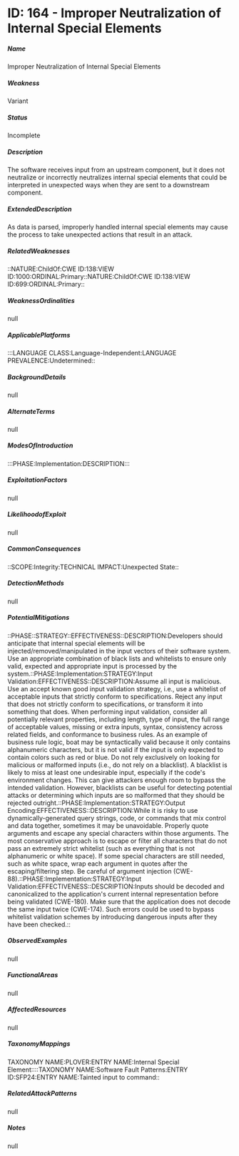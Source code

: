 # ID: 164 - Improper Neutralization of Internal Special Elements
<h5>Name</h5>Improper Neutralization of Internal Special Elements
<h5>Weakness</h5>Variant
<h5>Status</h5>Incomplete
<h5>Description</h5>The software receives input from an upstream component, but it does not neutralize or incorrectly neutralizes internal special elements that could be interpreted in unexpected ways when they are sent to a downstream component.
<h5>ExtendedDescription</h5>As data is parsed, improperly handled internal special elements may cause the process to take unexpected actions that result in an attack.
<h5>RelatedWeaknesses</h5>::NATURE:ChildOf:CWE ID:138:VIEW ID:1000:ORDINAL:Primary::NATURE:ChildOf:CWE ID:138:VIEW ID:699:ORDINAL:Primary::
<h5>WeaknessOrdinalities</h5>null
<h5>ApplicablePlatforms</h5>:::LANGUAGE CLASS:Language-Independent:LANGUAGE PREVALENCE:Undetermined::
<h5>BackgroundDetails</h5>null
<h5>AlternateTerms</h5>null
<h5>ModesOfIntroduction</h5>:::PHASE:Implementation:DESCRIPTION:::
<h5>ExploitationFactors</h5>null
<h5>LikelihoodofExploit</h5>null
<h5>CommonConsequences</h5>::SCOPE:Integrity:TECHNICAL IMPACT:Unexpected State::
<h5>DetectionMethods</h5>null
<h5>PotentialMitigations</h5>::PHASE::STRATEGY::EFFECTIVENESS::DESCRIPTION:Developers should anticipate that internal special elements will be injected/removed/manipulated in the input vectors of their software system. Use an appropriate combination of black lists and whitelists to ensure only valid, expected and appropriate input is processed by the system.::PHASE:Implementation:STRATEGY:Input Validation:EFFECTIVENESS::DESCRIPTION:Assume all input is malicious. Use an accept known good input validation strategy, i.e., use a whitelist of acceptable inputs that strictly conform to specifications. Reject any input that does not strictly conform to specifications, or transform it into something that does. When performing input validation, consider all potentially relevant properties, including length, type of input, the full range of acceptable values, missing or extra inputs, syntax, consistency across related fields, and conformance to business rules. As an example of business rule logic, boat may be syntactically valid because it only contains alphanumeric characters, but it is not valid if the input is only expected to contain colors such as red or blue. Do not rely exclusively on looking for malicious or malformed inputs (i.e., do not rely on a blacklist). A blacklist is likely to miss at least one undesirable input, especially if the code's environment changes. This can give attackers enough room to bypass the intended validation. However, blacklists can be useful for detecting potential attacks or determining which inputs are so malformed that they should be rejected outright.::PHASE:Implementation:STRATEGY:Output Encoding:EFFECTIVENESS::DESCRIPTION:While it is risky to use dynamically-generated query strings, code, or commands that mix control and data together, sometimes it may be unavoidable. Properly quote arguments and escape any special characters within those arguments. The most conservative approach is to escape or filter all characters that do not pass an extremely strict whitelist (such as everything that is not alphanumeric or white space). If some special characters are still needed, such as white space, wrap each argument in quotes after the escaping/filtering step. Be careful of argument injection (CWE-88).::PHASE:Implementation:STRATEGY:Input Validation:EFFECTIVENESS::DESCRIPTION:Inputs should be decoded and canonicalized to the application's current internal representation before being validated (CWE-180). Make sure that the application does not decode the same input twice (CWE-174). Such errors could be used to bypass whitelist validation schemes by introducing dangerous inputs after they have been checked.::
<h5>ObservedExamples</h5>null
<h5>FunctionalAreas</h5>null
<h5>AffectedResources</h5>null
<h5>TaxonomyMappings</h5>TAXONOMY NAME:PLOVER:ENTRY NAME:Internal Special Element::::TAXONOMY NAME:Software Fault Patterns:ENTRY ID:SFP24:ENTRY NAME:Tainted input to command::
<h5>RelatedAttackPatterns</h5>null
<h5>Notes</h5>null

